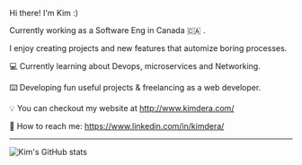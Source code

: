 Hi there! I'm Kim :)

Currently working as a Software Eng in Canada 🇨🇦 . 

I enjoy creating projects and new features that automize boring processes.

💻 Currently learning about Devops, microservices and Networking.

⌨️ Developing fun useful projects & freelancing as a web developer.

💡 You can checkout my website at http://www.kimdera.com/

💬 How to reach me: https://www.linkedin.com/in/kimdera/

<hr>

<img align="center" src="https://github-readme-stats.vercel.app/api?username=kimdera&show_icons=true&include_all_commits=true&theme=buefy&hide_border=true" alt="Kim's GitHub stats" />
